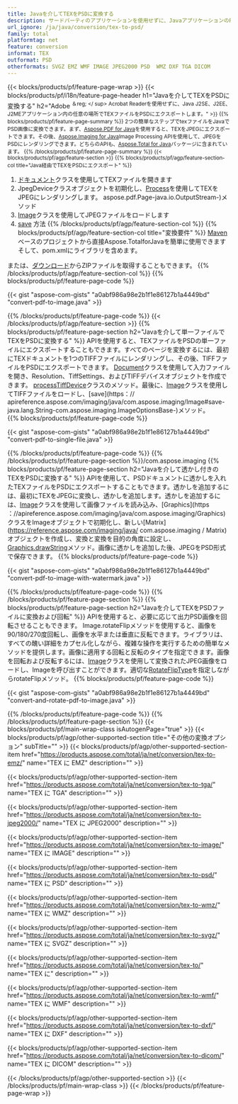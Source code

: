 ```yaml
---
title: Javaを介してTEXをPSDに変換する
description: サードパーティのアプリケーションを使用せずに、JavaアプリケーションのPSDにTEXファイルをエクスポートします
url_ignore: /ja/java/conversion/tex-to-psd/
family: total
platformtag: net
feature: conversion
informat: TEX
outformat: PSD
otherformats: SVGZ EMZ WMF IMAGE JPEG2000 PSD  WMZ DXF TGA DICOM
---
```

{{< blocks/products/pf/feature-page-wrap >}}
{{< blocks/products/pf/i18n/feature-page-header h1="Javaを介してTEXをPSDに変換する" h2="Adobe <sup>＆reg; </ sup> Acrobat Readerを使用せずに、Java J2SE、J2EE、J2MEアプリケーション内の任意の場所でTEXファイルをPSDにエクスポートします。" >}}
{{% blocks/products/pf/feature-page-summary %}}
2つの簡単なステップでtexファイルをJavaでPSD画像に変換できます。まず、[Aspose.PDF for Java](https://products.aspose.com/pdf/java/)を使用すると、TEXをJPEGにエクスポートできます。その後、[Aspose.Imaging for Java](https://products.aspose.com/imaging/java/)Image Processing APIを使用して、JPEGをPSDにレンダリングできます。どちらのAPIも、[Aspose.Total for Java](https://products.aspose.com/total/java/)パッケージに含まれています。
{{% /blocks/products/pf/feature-page-summary  %}}
{{< blocks/products/pf/agp/feature-section >}}
{{% blocks/products/pf/agp/feature-section-col title="Java経由でTEXをPSDにエクスポート" %}}
1. [ドキュメント](https://reference.aspose.com/pdf/java/com.aspose.pdf/Document)クラスを使用してTEXファイルを開きます
2. JpegDeviceクラスオブジェクトを初期化し、[Process](https://reference.aspose.com/pdf/java/com.aspose.pdf.devices/JpegDevice#process-com)を使用してTEXをJPEGにレンダリングします。 aspose.pdf.Page-java.io.OutputStream-)メソッド
3. [Image](https://reference.aspose.com/imaging/java/com.aspose.imaging/Image)クラスを使用してJPEGファイルをロードします
4. [save](https://reference.aspose.com/imaging/java/com.aspose.imaging/Image#save-java.lang.String-com.aspose.imaging.ImageOptionsBaseを使用してドキュメントをPSD形式で保存します-) 方法
{{% /blocks/products/pf/agp/feature-section-col %}}
{{% blocks/products/pf/agp/feature-section-col title="変換要件" %}}
[Maven](https://repository.aspose.com/webapp/#/artifacts/browse/tree/General/repo/com/aspose/aspose-total)ベースのプロジェクトから直接Aspose.TotalforJavaを簡単に使用できますそして、pom.xmlにライブラリを含めます。

または、[ダウンロード](https://releases.aspose.com/total/java)からZIPファイルを取得することもできます。
{{% /blocks/products/pf/agp/feature-section-col %}}
{{% blocks/products/pf/feature-page-code %}}

{{< gist "aspose-com-gists" "a0abf986a98e2b1f1e86127b1a4449bd" "convert-pdf-to-image.java" >}}


{{% /blocks/products/pf/feature-page-code %}}
{{< /blocks/products/pf/agp/feature-section >}}
{{% blocks/products/pf/feature-page-section  h2="Javaを介して単一ファイルでTEXをPSDに変換する" %}}
APIを使用すると、TEXファイルをPSDの単一ファイルにエクスポートすることもできます。すべてのページを変換するには、最初にTEXドキュメントを1つのTIFFファイルにレンダリングし、その後、TIFFファイルをPSDにエクスポートできます。 [Document](https://reference.aspose.com/pdf/java/com.aspose.pdf/Document)クラスを使用して入力ファイルを開き、Resolution、TiffSettings、およびTIFFデバイスオブジェクトを作成できます。 [process](https://reference.aspose.com/pdf/java/com.aspose.pdf.devices/TiffDevice#process-com.aspose.pdf.IDocument-int-int-を使用して単一のTIFF画像を取得できますjava.io.OutputStream-)[TiffDevice](https://reference.aspose.com/pdf/java/com.aspose.pdf.devices/TiffDevice)クラスのメソッド。最後に、[Image](https://reference.aspose.com/imaging/java/com.aspose.imaging/Image)クラスを使用してTIFFファイルをロードし、[save](https：// apireference.aspose.com/imaging/java/com.aspose.imaging/Image#save-java.lang.String-com.aspose.imaging.ImageOptionsBase-)メソッド。  
{{% blocks/products/pf/feature-page-code %}}

{{< gist "aspose-com-gists" "a0abf986a98e2b1f1e86127b1a4449bd" "convert-pdf-to-single-file.java" >}}

{{% /blocks/products/pf/feature-page-code  %}}
{{% /blocks/products/pf/feature-page-section %}}/com.aspose.imaging
{{% blocks/products/pf/feature-page-section  h2="Javaを介して透かし付きのTEXをPSDに変換する" %}}
APIを使用して、PSDドキュメントに透かしを入れたTEXファイルをPSDにエクスポートすることもできます。透かしを追加するには、最初にTEXをJPEGに変換し、透かしを追加します。透かしを追加するには、[Image](https://reference.aspose.com/imaging/java/com.aspose.imaging/Image)クラスを使用して画像ファイルを読み込み、[Graphics](https ：//apireference.aspose.com/imaging/java/com.aspose.imaging/Graphics)クラスをImageオブジェクトで初期化し、新しい[Matrix](https://reference.aspose.com/imaging/java/ com.aspose.imaging / Matrix)オブジェクトを作成し、変換と変換を目的の角度に設定し、[Graphics.drawString](https://reference.aspose.com/imaging/java/com.aspose.imaging/Graphics#drawString-java.lang.String-com.aspose.imaging.Font-com.aspose.imaging.Brush-float-float-)メソッド。画像に透かしを追加した後、JPEGをPSD形式で保存できます。 
{{% blocks/products/pf/feature-page-code %}}

{{< gist "aspose-com-gists" "a0abf986a98e2b1f1e86127b1a4449bd" "convert-pdf-to-image-with-watermark.java" >}}

{{% /blocks/products/pf/feature-page-code  %}}
{{% /blocks/products/pf/feature-page-section %}}
{{% blocks/products/pf/feature-page-section  h2="Javaを介してTEXをPSDファイルに変換および回転" %}}
APIを使用すると、必要に応じて出力PSD画像を回転させることもできます。 Image.rotateFlipメソッドを使用すると、画像を90/180/270度回転し、画像を水平または垂直に反転できます。ライブラリは、すべての醜い詳細をカプセル化しながら、複雑な操作を実行するための簡単なメソッドを提供します。画像に適用する回転と反転のタイプを指定できます。画像を回転および反転するには、[Image](https://reference.aspose.com/imaging/java/com.aspose.imaging/Image)クラスを使用して変換されたJPEG画像をロードし、Imageを呼び出すことができます。適切な[RotateFlipType](https://reference.aspose.com/imaging/java/com.aspose.imaging/RotateFlipType)を指定しながらrotateFlipメソッド。 
{{% blocks/products/pf/feature-page-code %}}

{{< gist "aspose-com-gists" "a0abf986a98e2b1f1e86127b1a4449bd" "convert-and-rotate-pdf-to-image.java" >}}

{{% /blocks/products/pf/feature-page-code  %}}
{{% /blocks/products/pf/feature-page-section %}}
{{< blocks/products/pf/main-wrap-class isAutogenPage="true" >}}
{{< blocks/products/pf/agp/other-supported-section title="その他の変換オプション" subTitle="" >}}
{{< blocks/products/pf/agp/other-supported-section-item href="https://products.aspose.com/total/ja/net/conversion/tex-to-emz/" name="TEX に EMZ" description="" >}}

{{< blocks/products/pf/agp/other-supported-section-item href="https://products.aspose.com/total/ja/net/conversion/tex-to-tga/" name="TEX に TGA" description="" >}}

{{< blocks/products/pf/agp/other-supported-section-item href="https://products.aspose.com/total/ja/net/conversion/tex-to-jpeg2000/" name="TEX に JPEG2000" description="" >}}

{{< blocks/products/pf/agp/other-supported-section-item href="https://products.aspose.com/total/ja/net/conversion/tex-to-image/" name="TEX に IMAGE" description="" >}}

{{< blocks/products/pf/agp/other-supported-section-item href="https://products.aspose.com/total/ja/net/conversion/tex-to-psd/" name="TEX に PSD" description="" >}}

{{< blocks/products/pf/agp/other-supported-section-item href="https://products.aspose.com/total/ja/net/conversion/tex-to-wmz/" name="TEX に WMZ" description="" >}}

{{< blocks/products/pf/agp/other-supported-section-item href="https://products.aspose.com/total/ja/net/conversion/tex-to-svgz/" name="TEX に SVGZ" description="" >}}

{{< blocks/products/pf/agp/other-supported-section-item href="https://products.aspose.com/total/ja/net/conversion/tex-to/" name="TEX に" description="" >}}

{{< blocks/products/pf/agp/other-supported-section-item href="https://products.aspose.com/total/ja/net/conversion/tex-to-wmf/" name="TEX に WMF" description="" >}}

{{< blocks/products/pf/agp/other-supported-section-item href="https://products.aspose.com/total/ja/net/conversion/tex-to-dxf/" name="TEX に DXF" description="" >}}

{{< blocks/products/pf/agp/other-supported-section-item href="https://products.aspose.com/total/ja/net/conversion/tex-to-dicom/" name="TEX に DICOM" description="" >}}


{{< /blocks/products/pf/agp/other-supported-section >}}
{{< /blocks/products/pf/main-wrap-class >}}
{{< /blocks/products/pf/feature-page-wrap >}}
